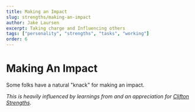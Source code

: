 ```yaml
---
title: Making an Impact
slug: strengths/making-an-impact
author: Jake Laursen
excerpt: Taking charge and Influencing others
tags: ["personality", "strengths", "tasks", "working"]
order: 6
---
```


# Making An Impact

Some folks have a natural "knack" for making an impact.  

_This is heavily influenced by learnings from and an appreciation for [Clifton Strengths](https://www.gallup.com/cliftonstrengths)_.  